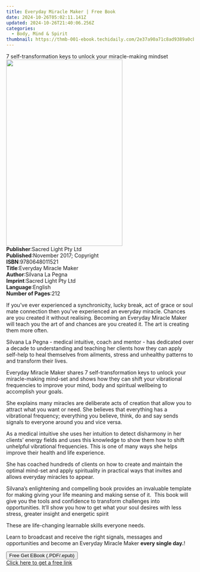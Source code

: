 ```yaml
---
title: Everyday Miracle Maker | Free Book
date: 2024-10-26T05:02:11.141Z
updated: 2024-10-26T21:40:06.256Z
categories:
  - Body, Mind & Spirit
thumbnail: https://thmb-001-ebook.techidaily.com/2e37a90a71c8ad9389a0cb6b2bb9a2449f0cff5eae3affcce7462964d93b4b33.jpg
---
```

<main id="book-container">
  <div class="flex flex-col">
    <div class="book-brief flex-1 py-6 px-4 sm:p-6 md:py-10 md:px-8">
      <!-- brief-->
      <div class="book-brief-main">
        7 self-transformation keys to unlock your miracle-making mindset
      </div>
    </div>
    <div
      class="book-meta-info flex-1 grid gap-4 col-start-1 col-end-3 row-start-1 sm:mb-6 sm:grid-cols-4 lg:gap-6 lg:col-start-2 lg:row-end-6 lg:row-span-6 lg:mb-0"
    >
      <div
        class="book-meta-info-left place-content-center mt-4 p-4 text-sm leading-6 col-start-2 col-span-2 dark:text-slate-400"
      >
        <img
          class="w-full h-500 object-cover rounded-lg sm:h-255 sm:col-span-2 lg:col-span-full"
          src="https://img-001-ebook.techidaily.com/7a221e0fe39d40f10c4d05227666d3c298adf06fab6cf153e5f285665268812f.jpg"
          alt=""
          width="312"
          height="500"
        />
      </div>
      <div
        class="book-meta-info-right mt-2 col-start-1 row-start-2 col-span-3 self-center"
      >
        <!-- meta data  -->
        <div class="flex flex-col px-4 md:px-8">
          <div class="flex-1">
            <strong>Publisher</strong>:<span class="px-2"
              >Sacred Light Pty Ltd</span
            >
          </div>
          <div class="flex-1">
            <strong>Published</strong>:<span class="px-2"
              >November 2017; Copyright</span
            >
          </div>
          <div class="flex-1">
            <strong>ISBN</strong>:<span class="px-2">9780648011521</span>
          </div>
          <div class="flex-1">
            <strong>Title</strong>:<span class="px-2"
              >Everyday Miracle Maker</span
            >
          </div>
          <div class="flex-1">
            <strong>Author</strong>:<span class="px-2">Silvana La Pegna</span>
          </div>
          <div class="flex-1">
            <strong>Imprint</strong>:<span class="px-2"
              >Sacred Light Pty Ltd</span
            >
          </div>
          <div class="flex-1">
            <strong>Language</strong>:<span class="px-2">English</span>
          </div>
          <div class="flex-1">
            <strong>Number of Pages</strong>:<span class="px-2">212</span>
          </div>
        </div>
      </div>
    </div>
    <div class="book-description flex-1 py-6 px-4 sm:p-6 md:py-10 md:px-8">
      <div class="book-description-main">
        <div accordion-content="" id="description">
          <p>
            If you've ever experienced a synchronicity, lucky break, act of
            grace or soul mate connection then you've experienced an everyday
            miracle. Chances are you created it without realising. Becoming an
            Everyday Miracle Maker will teach you the art of and chances are you
            created it. The art is creating them more often.
          </p>
          <p>
            Silvana La Pegna - medical intuitive, coach and mentor - has
            dedicated over a decade to understanding and teaching her clients
            how they can apply self-help to heal themselves from ailments,
            stress and unhealthy patterns to and transform their lives.
          </p>
          <p>
            Everyday Miracle Maker shares 7 self-transformation keys to unlock
            your miracle-making mind-set and shows how they can shift your
            vibrational frequencies to improve your mind, body and spiritual
            wellbeing to accomplish your goals.
          </p>
          <p>
            She explains many miracles are deliberate acts of creation that
            allow you to attract what you want or need. She believes that
            everything has a vibrational frequency; everything you believe,
            think, do and say sends signals to everyone around you and vice
            versa.
          </p>
          <p>
            As a medical intuitive she uses her intuition to detect disharmony
            in her clients’ energy fields and uses this knowledge to show them
            how to shift unhelpful vibrational frequencies. This is one of many
            ways she helps improve their health and life experience.
          </p>
          <p>
            She has coached hundreds of clients on how to create and maintain
            the optimal mind-set and apply spirituality in practical ways that
            invites and allows everyday miracles to appear.
          </p>
          <p>
            Silvana’s enlightening and compelling book provides an invaluable
            template for making giving your life meaning and making sense of
            it.&nbsp; This book will give you the tools and confidence to
            transform challenges into opportunities. It’ll show you how to get
            what your soul desires with less stress, greater insight and
            energetic spirit
          </p>
          <p>These are life-changing learnable skills everyone needs.</p>
          <p>
            Learn to broadcast and receive the right signals, messages and
            opportunities and become an Everyday Miracle Maker
            <strong>every single day.</strong>!
          </p>
        </div>
        <div class="accordion-fader"></div>
      </div>
    </div>
    <div class="book-excerpts flex-1 py-6 px-4 sm:p-6 md:py-10 md:px-8"></div>
    <div
      class="book-about-author flex-1 py-6 px-4 sm:p-6 md:py-10 md:px-8"
    ></div>
    <div class="book-free-get flex-1 py-6 px-4 sm:p-6 md:py-10 md:px-8">
      <button
        id="btn-free-get"
        class="bg-blue-500 hover:bg-blue-700 text-white font-bold py-2 px-4 rounded"
      >
        Free Get EBook (.PDF/.epub)
      </button>
      <div id="countdown-display" class="px-2 text-lg mt-2"></div>
      <a
        id="free-link"
        class="hidden bg-blue-500 hover:bg-blue-700 text-white font-bold py-2 px-4 rounded"
        href="https://www.ebooks.com/en-us/book/209854275/everyday-miracle-maker/silvana-la-pegna/"
        target="_blank"
        >Click here to get a free link</a
      >
    </div>
    <script>
      let countdownTime = 0;
      let countdownInterval = null;
      document
        .getElementById('btn-free-get')
        .addEventListener('click', startCountdown);
      function startCountdown() {
        countdownTime = new Date().getTime() + 60000 * 3;
        countdownInterval = setInterval(updateCountdown, 1000);
        document.getElementById('btn-free-get').disabled = true;
        document
          .getElementById('btn-free-get')
          .classList.add('bg-gray-500', 'cursor-not-allowed');
      }
      function updateCountdown() {
        let currentTime = new Date().getTime();
        let timeLeft = countdownTime - currentTime;
        let secondsLeft = Math.floor(timeLeft / 1000);
        document.getElementById('countdown-display').innerHTML =
          `Remaining time: ${secondsLeft} seconds.`;
        if (secondsLeft <= 0) {
          clearInterval(countdownInterval);
          document.getElementById('btn-free-get').classList.add('hidden');
          document.getElementById('free-link').classList.remove('hidden');
          document.getElementById('countdown-display').innerHTML = '';
        }
      }
    </script>
  </div>
</main>

<ins class="adsbygoogle"
      style="display:block"
      data-ad-client="ca-pub-7571918770474297"
      data-ad-slot="8358498916"
      data-ad-format="auto"
      data-full-width-responsive="true"></ins>
    